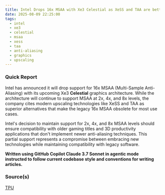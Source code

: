 ```yaml
---
title: Intel Drops 16x MSAA with Xe3 Celestial as XeSS and TAA are better than legacy AA methods
date: 2025-08-09 22:25:00
tags:
  - intel
  - xe3
  - celestial
  - msaa
  - xess
  - taa
  - anti-aliasing
  - graphics
  - upscaling
---
```


### Quick Report

Intel has announced it will drop support for 16x MSAA (Multi-Sample Anti-Aliasing) with its upcoming Xe3 **Celestial** graphics architecture. While the architecture will continue to support MSAA at 2x, 4x, and 8x levels, the company cites modern upscaling technologies like XeSS and TAA as superior alternatives that make the legacy 16x MSAA obsolete for most use cases.
<!-- more -->

Intel\'s decision to maintain support for 2x, 4x, and 8x MSAA levels should ensure compatibility with older gaming titles and 3D productivity applications that don\'t implement newer anti-aliasing techniques. This partial support represents a compromise between embracing new technologies while maintaining compatibility with legacy software.

**Written using GitHub Copilot Claude 3.7 Sonnet in agentic mode instructed to follow current codebase style and conventions for writing articles.**

### Source(s)

[TPU][def]

[def]: https://www.techpowerup.com/339731/intel-to-drop-16x-msaa-with-xe3-celestial-says-xess-and-taa-make-legacy-aa-methods-obsolete
